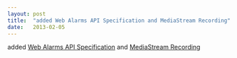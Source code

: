 ```yaml
---
layout: post
title:  "added Web Alarms API Specification and MediaStream Recording"
date:   2013-02-05
---
```


added [Web Alarms API Specification](/spec/web-alarms) and [MediaStream Recording](/spec/mediastream-recording)

